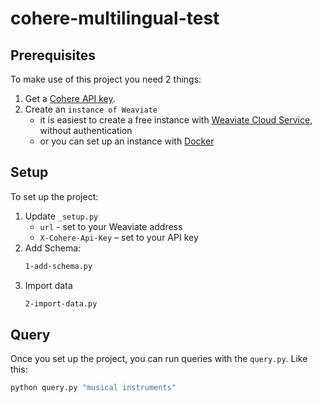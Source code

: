 # cohere-multilingual-test

## Prerequisites

To make use of this project you need 2 things:

1. Get a [Cohere API key](https://dashboard.cohere.ai/api-keys).
2. Create an `instance of Weaviate`
    * it is easiest to create a free instance with [Weaviate Cloud Service](https://console.semi.technology/), without authentication
    * or you can set up an instance with [Docker](https://weaviate.io/developers/weaviate/current/installation/index.html)

## Setup

To set up the project:
1. Update `_setup.py`
    * `url` - set to your Weaviate address
    * `X-Cohere-Api-Key` – set to your API key
2. Add Schema:
    ```bash
    1-add-schema.py
    ```
3. Import data
    ```bash
    2-import-data.py
    ```

## Query

Once you set up the project, you can run queries with the `query.py`. Like this:

```bash
python query.py "musical instruments"
```
